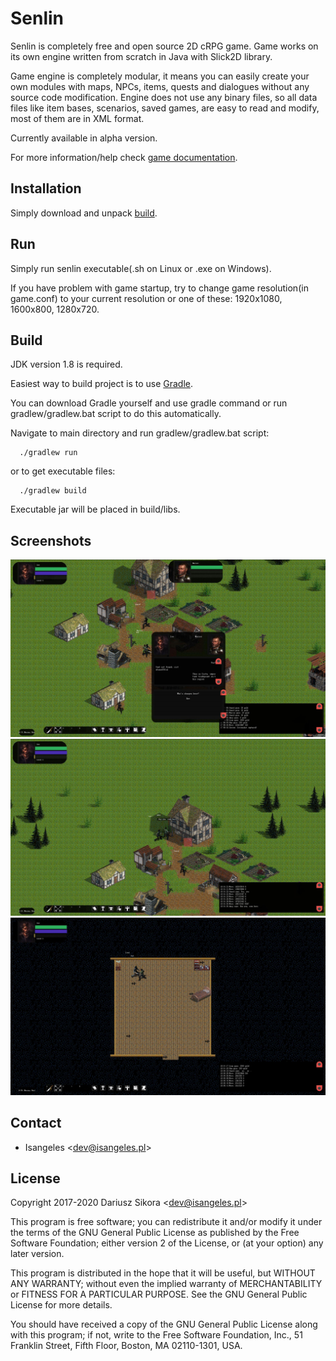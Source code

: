 # Senlin
Senlin is completely free and open source 2D cRPG game. Game works on its own engine written from scratch in Java with Slick2D library.

Game engine is completely modular, it means you can easily create your own modules with maps, NPCs, items, quests and dialogues without any source code modification.
Engine does not use any binary files, so all data files like item bases, scenarios, saved games, are easy to read and modify, most of them are in XML format.

Currently available in alpha version.

For more information/help check [game documentation](http://senlin.isangeles.pl/guide/).

## Installation
Simply download and unpack [build](https://github.com/Isangeles/Senlin/releases).

## Run
Simply run senlin executable(.sh on Linux or .exe on Windows).

If you have problem with game startup, try to change game resolution(in game.conf) to your current resolution or one of these: 1920x1080, 1600x800, 1280x720.

## Build
JDK version 1.8 is required.

Easiest way to build project is to use [Gradle](https://gradle.org/).

You can download Gradle yourself and use gradle command or run gradlew/gradlew.bat script to do this automatically.

Navigate to main directory and run gradlew/gradlew.bat script:
```
  ./gradlew run
```
or to get executable files:
```
  ./gradlew build
```
Executable jar will be placed in build/libs.

## Screenshots
![sc1](screenshots/sc2.jpg)
![sc2](screenshots/sc3.jpg)
![sc3](screenshots/sc4.jpg)

## Contact
* Isangeles <<dev@isangeles.pl>>

## License
Copyright 2017-2020 Dariusz Sikora <<dev@isangeles.pl>>

This program is free software; you can redistribute it and/or modify it under the terms of the GNU General Public License as published by the Free Software Foundation; either version 2 of the License, or (at your option) any later version.

This program is distributed in the hope that it will be useful, but WITHOUT ANY WARRANTY; without even the implied warranty of MERCHANTABILITY or FITNESS FOR A PARTICULAR PURPOSE. See the GNU General Public License for more details.

You should have received a copy of the GNU General Public License along with this program; if not, write to the Free Software Foundation, Inc., 51 Franklin Street, Fifth Floor, Boston, MA 02110-1301, USA.
